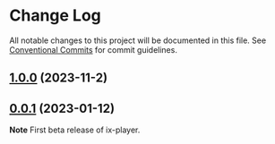 # Change Log

All notable changes to this project will be documented in this file.
See [Conventional Commits](https://conventionalcommits.org) for commit guidelines.

## [1.0.0](https://github.com/imgix/ix-elements/tree/%40imgix/ix-player%401.0.0) (2023-11-2)

## [0.0.1](https://github.com/imgix/ix-elements/tree/%40imgix/ix-player%400.0.1) (2023-01-12)

**Note** First beta release of ix-player.
